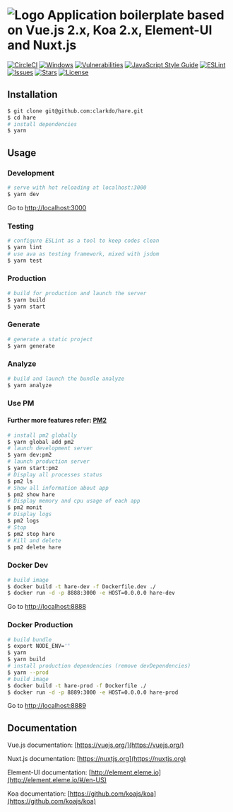 # ![Logo](http://clarkdo.github.io/public/img/hare-logo-blue.svg) Application boilerplate based on Vue.js 2.x, Koa 2.x, Element-UI and Nuxt.js

[![CircleCI](https://circleci.com/gh/clarkdo/hare.svg?style=svg)](https://circleci.com/gh/clarkdo/hare)
[![Windows](https://ci.appveyor.com/api/projects/status/16eua6xnlnwxqomp?svg=true)](https://ci.appveyor.com/project/clarkdo/hare)
[![Vulnerabilities](https://snyk.io/test/github/clarkdo/hare/badge.svg)](https://snyk.io/test/github/clarkdo/hare)
[![JavaScript Style Guide](https://img.shields.io/badge/code_style-standard-brightgreen.svg)](https://standardjs.com)
[![ESLint](https://img.shields.io/badge/styled_with-eslint-blue.svg?colorB=8080f2)](https://github.com/eslint/eslint)
[![Issues](https://img.shields.io/github/issues/clarkdo/hare.svg)](https://github.com/clarkdo/hare/issues)
[![Stars](https://img.shields.io/github/stars/clarkdo/hare.svg)](https://github.com/clarkdo/hare/stargazers)
[![License](https://img.shields.io/badge/license-MIT-blue.svg)](https://raw.githubusercontent.com/clarkdo/hare/master/LICENSE)

## Installation

``` bash
$ git clone git@github.com:clarkdo/hare.git
$ cd hare
# install dependencies
$ yarn
```

## Usage

### Development

``` bash
# serve with hot reloading at localhost:3000
$ yarn dev
```

Go to [http://localhost:3000](http://localhost:3000)

### Testing

``` bash
# configure ESLint as a tool to keep codes clean
$ yarn lint
# use ava as testing framework, mixed with jsdom
$ yarn test
```

### Production

``` bash
# build for production and launch the server
$ yarn build
$ yarn start
```

### Generate

``` bash
# generate a static project
$ yarn generate
```

### Analyze

``` bash
# build and launch the bundle analyze
$ yarn analyze
```

### Use PM

#### Further more features refer: [PM2](https://github.com/Unitech/pm2)

``` bash
# install pm2 globally
$ yarn global add pm2
# launch development server
$ yarn dev:pm2
# launch production server
$ yarn start:pm2
# Display all processes status
$ pm2 ls
# Show all information about app
$ pm2 show hare
# Display memory and cpu usage of each app
$ pm2 monit
# Display logs
$ pm2 logs
# Stop
$ pm2 stop hare
# Kill and delete
$ pm2 delete hare
```

### Docker Dev

``` bash
# build image
$ docker build -t hare-dev -f Dockerfile.dev ./
$ docker run -d -p 8888:3000 -e HOST=0.0.0.0 hare-dev
```

Go to [http://localhost:8888](http://locdoalhost:8888)

### Docker Production

``` bash
# build bundle
$ export NODE_ENV=''
$ yarn
$ yarn build
# install production dependencies (remove devDependencies)
$ yarn --prod
# build image
$ docker build -t hare-prod -f Dockerfile ./
$ docker run -d -p 8889:3000 -e HOST=0.0.0.0 hare-prod
```

Go to [http://localhost:8889](http://locdoalhost:8889)

## Documentation

Vue.js documentation: [https://vuejs.org/](https://vuejs.org/)

Nuxt.js documentation: [https://nuxtjs.org](https://nuxtjs.org)

Element-UI documentation: [http://element.eleme.io](http://element.eleme.io/#/en-US)

Koa documentation: [https://github.com/koajs/koa](https://github.com/koajs/koa)
